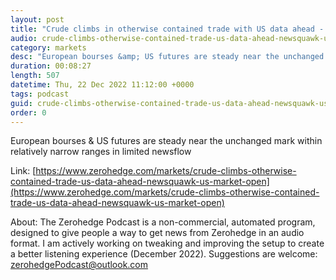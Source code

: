 ```yaml
---
layout: post
title: "Crude climbs in otherwise contained trade with US data ahead - Newsquawk US Market Open"
audio: crude-climbs-otherwise-contained-trade-us-data-ahead-newsquawk-us-market-open-0
category: markets
desc: "European bourses &amp; US futures are steady near the unchanged mark within relatively narrow ranges in limited newsflow"
duration: 00:08:27
length: 507
datetime: Thu, 22 Dec 2022 11:12:00 +0000
tags: podcast
guid: crude-climbs-otherwise-contained-trade-us-data-ahead-newsquawk-us-market-open-0
order: 0
---
```

European bourses &amp; US futures are steady near the unchanged mark within relatively narrow ranges in limited newsflow

Link: [https://www.zerohedge.com/markets/crude-climbs-otherwise-contained-trade-us-data-ahead-newsquawk-us-market-open](https://www.zerohedge.com/markets/crude-climbs-otherwise-contained-trade-us-data-ahead-newsquawk-us-market-open)

About: The Zerohedge Podcast is a non-commercial, automated program, designed to give people a way to get news from Zerohedge in an audio format.  I am actively working on tweaking and improving the setup to create a better listening experience (December 2022).  Suggestions are welcome: [zerohedgePodcast@outlook.com](mailto:zerohedgePodcast@outlook.com)